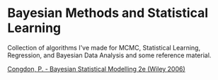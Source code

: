 # Bayesian Methods and Statistical Learning
Collection of algorithms I've made for MCMC, Statistical Learning, Regression, and Bayesian Data Analysis and some reference material.

[Congdon, P. - Bayesian Statistical Modelling 2e (Wiley 2006)](http://ksu.edu.sa/sites/py/ar/mpy/departments/math/learnResources/ResourceCenter/Documents/Bayesian%20Statistical%20Modelling.pdf)
